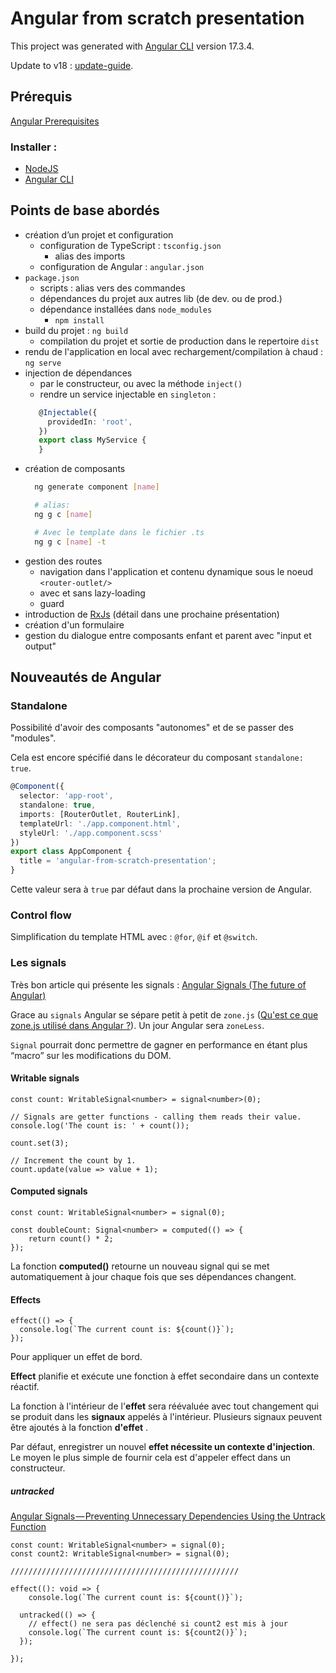 # Angular from scratch presentation

This project was generated with [Angular CLI](https://github.com/angular/angular-cli) version 17.3.4.

Update to v18 : [update-guide](https://angular.dev/update-guide?v=17.0-18.0&l=1).

## Prérequis

[Angular Prerequisites](https://angular.dev/tools/cli/setup-local)

### Installer :
* [NodeJS](https://nodejs.org/en)
* [Angular CLI](https://angular.dev/cli)


## Points de base abordés

* création d’un projet et configuration
  * configuration de TypeScript : `tsconfig.json`
    * alias des imports
  * configuration de Angular : `angular.json`
* `package.json`
  * scripts : alias vers des commandes
  * dépendances du projet aux autres lib (de dev. ou de prod.)
  * dépendance installées dans `node_modules`
    * `npm install`
* build du projet : `ng build`
  * compilation du projet et sortie de production dans le repertoire `dist`
* rendu de l'application en local avec rechargement/compilation à chaud : `ng serve`
* injection de dépendances
  * par le constructeur, ou avec la méthode `inject()`
  * rendre un service injectable en `singleton` :
  ```typescript
     @Injectable({
       providedIn: 'root',
     })
     export class MyService {
     }
  ```
* création de composants
  ```bash
    ng generate component [name]
  
    # alias:
    ng g c [name]
  
    # Avec le template dans le fichier .ts
    ng g c [name] -t
  ```
* gestion des routes
  * navigation dans l'application et contenu dynamique sous le noeud `<router-outlet/>`
  * avec et sans lazy-loading
  * guard
* introduction de [RxJs](https://rxjs.dev/) (détail dans une prochaine présentation)
* création d'un formulaire
* gestion du dialogue entre composants enfant et parent avec "input et output"

## Nouveautés de Angular

### Standalone

Possibilité d'avoir des composants "autonomes" et de se passer des "modules".

Cela est encore spécifié dans le décorateur du composant `standalone: true`.
```typescript
@Component({
  selector: 'app-root',
  standalone: true,
  imports: [RouterOutlet, RouterLink],
  templateUrl: './app.component.html',
  styleUrl: './app.component.scss'
})
export class AppComponent {
  title = 'angular-from-scratch-presentation';
}
```

Cette valeur sera à `true` par défaut dans la prochaine version de Angular. 


### Control flow

Simplification du template HTML avec : `@for`, `@if` et `@switch`.

### Les signals

Très bon article qui présente les signals : [Angular Signals (The future of Angular)](https://itnext.io/angular-signals-the-future-of-angular-395a69e60062)

Grace au `signals` Angular se sépare petit à petit de `zone.js` ([Qu'est ce que zone.js utilisé dans Angular ?](https://angular.fr/lifecycle/zonejs)).
Un jour Angular sera `zoneLess`.

`Signal` pourrait donc permettre de gagner en performance en étant plus “macro” sur les modifications du DOM.

#### Writable signals

```tsx
const count: WritableSignal<number> = signal<number>(0);

// Signals are getter functions - calling them reads their value.
console.log('The count is: ' + count());
```

```tsx
count.set(3);
```

```tsx
// Increment the count by 1.
count.update(value => value + 1);
```


#### Computed signals

```tsx
const count: WritableSignal<number> = signal(0);

const doubleCount: Signal<number> = computed(() => {
	return count() * 2;
});
```

La fonction **computed()** retourne un nouveau signal qui se met automatiquement à jour chaque fois que ses dépendances changent.

#### Effects

```tsx
effect(() => {
  console.log(`The current count is: ${count()}`);
});
```

Pour appliquer un effet de bord.

**Effect** planifie et exécute une fonction à effet secondaire dans un contexte réactif.

La fonction à l'intérieur de l'**effet** sera réévaluée avec tout changement qui se produit dans les **signaux** appelés à l'intérieur. Plusieurs signaux peuvent être ajoutés à la fonction **d'effet** .

Par défaut, enregistrer un nouvel **effet nécessite un contexte d'injection**. Le moyen le plus simple de fournir cela est d'appeler effect dans un constructeur.



##### untracked

[Angular Signals — Preventing Unnecessary Dependencies Using the Untrack Function](https://netbasal.com/angular-signals-preventing-unnecessary-dependencies-using-the-untrack-function-15a4c03b03fe)

```tsx
const count: WritableSignal<number> = signal(0);
const count2: WritableSignal<number> = signal(0);

///////////////////////////////////////////////////

effect((): void => {
	console.log(`The current count is: ${count()}`);

  untracked(() => {
    // effect() ne sera pas déclenché si count2 est mis à jour
    console.log(`The current count is: ${count2()}`);
  });
      
});
```


